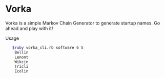 Vorka
====

Vorka is a simple Markov Chain Generator to generate startup names. Go ahead and play with it!

Usage

```bash
   $ruby vorka_cli.rb software 6 5
    Bellin
    Lenont
    Wikcin
    Tricli
    Ecolin
```
